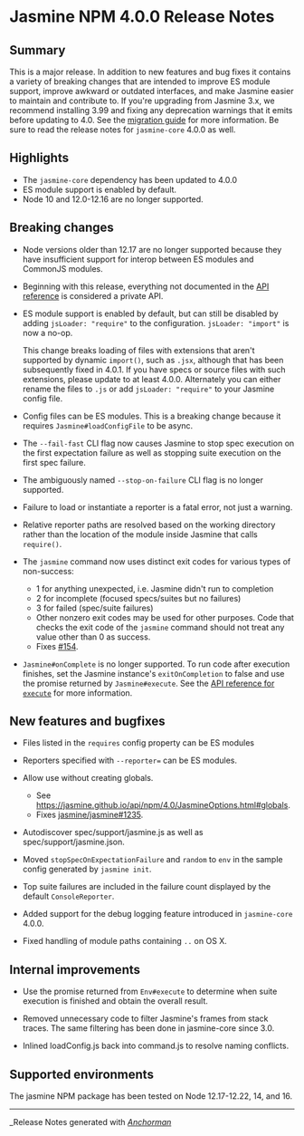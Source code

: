 # Jasmine NPM 4.0.0 Release Notes

## Summary

This is a major release. In addition to new features and bug fixes it contains
a variety of breaking changes that are intended to improve ES module support,
improve awkward or outdated interfaces, and make Jasmine easier to maintain
and contribute to. If you're upgrading from Jasmine 3.x, we recommend installing
3.99 and fixing any deprecation warnings that it emits before updating to 4.0.
See the [migration guide](https://jasmine.github.io/tutorials/upgrading_to_Jasmine_4.0)
for more information. Be sure to read the release notes for `jasmine-core` 4.0.0
as well.

## Highlights

* The `jasmine-core` dependency has been updated to 4.0.0
* ES module support is enabled by default.
* Node 10 and 12.0-12.16 are no longer supported.

## Breaking changes

* Node versions older than 12.17 are no longer supported because they have
  insufficient support for interop between ES modules and CommonJS modules.

* Beginning with this release, everything not documented in the
  [API reference](https://jasmine.github.io/api/npm/4.0/Jasmine) is considered
  a private API.

* ES module support is enabled by default, but can still be disabled by
  adding `jsLoader: "require"` to the configuration. `jsLoader: "import"` is
  now a no-op.

  This change breaks loading of files with extensions that aren't supported by
  dynamic `import()`, such as `.jsx`, although that has been subsequently fixed
  in 4.0.1. If you have specs or source files with such extensions, please
  update to at least 4.0.0. Alternately you can either rename the files to
  `.js` or add `jsLoader: "require"` to your Jasmine config file. 

* Config files can be ES modules. This is a breaking change because it requires
  `Jasmine#loadConfigFile` to be async.

* The `--fail-fast` CLI flag now causes Jasmine to stop spec execution on the
  first expectation failure as well as stopping suite execution on the first
  spec failure.

* The ambiguously named `--stop-on-failure` CLI flag is no longer supported.

* Failure to load or instantiate a reporter is a fatal error, not just a warning.

* Relative reporter paths are resolved based on the working directory rather
  than the location of the module inside Jasmine that calls `require()`.

* The `jasmine` command now uses distinct exit codes for various types of non-success:
  * 1 for anything unexpected, i.e. Jasmine didn't run to completion
  * 2 for incomplete (focused specs/suites but no failures)
  * 3 for failed (spec/suite failures)
  * Other nonzero exit codes may be used for other purposes. Code that checks
    the exit code of the `jasmine` command should not treat any value other than
    0 as success.
  * Fixes [#154](https://github.com/jasmine/jasmine-npm/issues/154).

* `Jasmine#onComplete` is no longer supported. To run code after execution
  finishes, set the Jasmine instance's `exitOnCompletion` to false and use the
  promise returned by `Jasmine#execute`. See the 
  [API reference for `execute`](https://jasmine.github.io/api/npm/4.0/Jasmine.html#execute)
  for more information.

## New features and bugfixes

* Files listed in the `requires` config property can be ES modules

* Reporters specified with `--reporter=` can be ES modules.

* Allow use without creating globals.
  * See <https://jasmine.github.io/api/npm/4.0/JasmineOptions.html#globals>.
  * Fixes [jasmine/jasmine#1235](https://github.com/jasmine/jasmine/issues/1235).

* Autodiscover spec/support/jasmine.js as well as spec/support/jasmine.json.

* Moved `stopSpecOnExpectationFailure` and `random` to `env` in the sample
  config generated by `jasmine init`.

* Top suite failures are included in the failure count displayed by the default
  `ConsoleReporter`.

* Added support for the debug logging feature introduced in `jasmine-core` 4.0.0.

* Fixed handling of module paths containing `..` on OS X.
  
## Internal improvements

* Use the promise returned from `Env#execute` to determine when suite execution
  is finished and obtain the overall result.

* Removed unnecessary code to filter Jasmine's frames from stack traces. The same
  filtering has been done in jasmine-core since 3.0.

* Inlined loadConfig.js back into command.js to resolve naming conflicts.

## Supported environments

The jasmine NPM package has been tested on Node 12.17-12.22, 14, and 16.


------

_Release Notes generated with _[Anchorman](http://github.com/infews/anchorman)_
